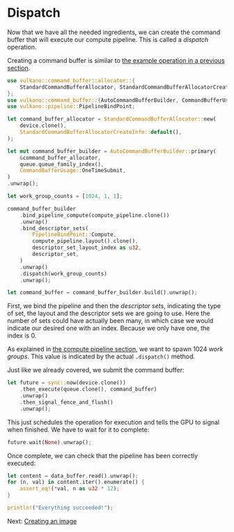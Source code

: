 # Dispatch

Now that we have all the needed ingredients, we can create the command buffer that will execute
our compute pipeline. This is called a *dispatch* operation.

Creating a command buffer is similar to [the example operation in a previous
section](../03-buffer-creation/02-example-operation.html).

```rust
use vulkano::command_buffer::allocator::{
    StandardCommandBufferAllocator, StandardCommandBufferAllocatorCreateInfo,
};
use vulkano::command_buffer::{AutoCommandBufferBuilder, CommandBufferUsage};
use vulkano::pipeline::PipelineBindPoint;

let command_buffer_allocator = StandardCommandBufferAllocator::new(
    device.clone(),
    StandardCommandBufferAllocatorCreateInfo::default(),
);

let mut command_buffer_builder = AutoCommandBufferBuilder::primary(
    &command_buffer_allocator,
    queue.queue_family_index(),
    CommandBufferUsage::OneTimeSubmit,
)
.unwrap();

let work_group_counts = [1024, 1, 1];

command_buffer_builder
    .bind_pipeline_compute(compute_pipeline.clone())
    .unwrap()
    .bind_descriptor_sets(
        PipelineBindPoint::Compute,
        compute_pipeline.layout().clone(),
        descriptor_set_layout_index as u32,
        descriptor_set,
    )
    .unwrap()
    .dispatch(work_group_counts)
    .unwrap();

let command_buffer = command_buffer_builder.build().unwrap();
```

First, we bind the pipeline and then the *descriptor set*s, indicating the type of set, the layout
and the descriptor sets we are going to use. Here the number of sets could have actually been many, 
in which case we would indicate our desired one with an index. Because we only have one, the index 
is 0.

As explained in [the compute pipeline section](02-compute-pipeline.html), we want to spawn 1024
*work groups*. This value is indicated by the actual `.dispatch()` method.

Just like we already covered, we submit the command buffer:

```rust
let future = sync::now(device.clone())
    .then_execute(queue.clone(), command_buffer)
    .unwrap()
    .then_signal_fence_and_flush()
    .unwrap();
```

This just schedules the operation for execution and tells the GPU to signal when finished.
We have to wait for it to complete:

```rust
future.wait(None).unwrap();
```

Once complete, we can check that the pipeline has been correctly executed:

```rust
let content = data_buffer.read().unwrap();
for (n, val) in content.iter().enumerate() {
    assert_eq!(*val, n as u32 * 12);
}

println!("Everything succeeded!");
```

Next: [Creating an image](../05-images/01-image-creation.html)
